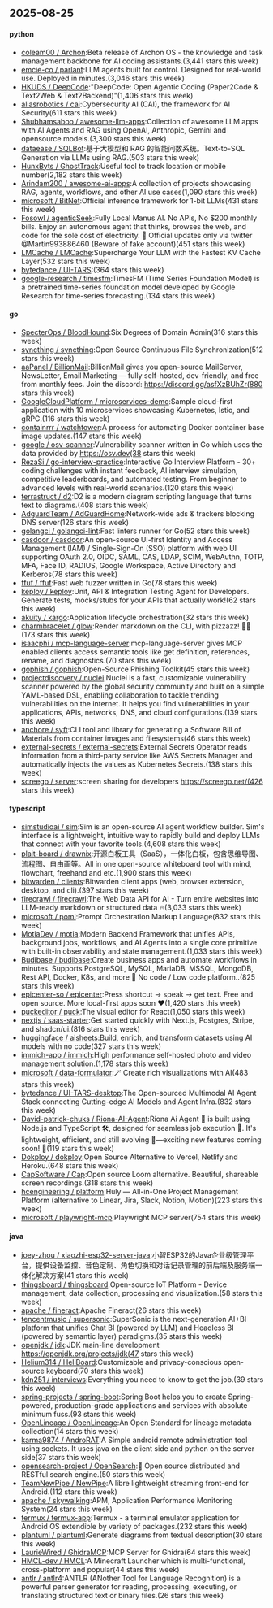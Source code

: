 ## 2025-08-25

#### python
* [coleam00 / Archon](https://github.com/coleam00/Archon):Beta release of Archon OS - the knowledge and task management backbone for AI coding assistants.(3,441 stars this week)
* [emcie-co / parlant](https://github.com/emcie-co/parlant):LLM agents built for control. Designed for real-world use. Deployed in minutes.(3,046 stars this week)
* [HKUDS / DeepCode](https://github.com/HKUDS/DeepCode):"DeepCode: Open Agentic Coding (Paper2Code & Text2Web & Text2Backend)"(1,406 stars this week)
* [aliasrobotics / cai](https://github.com/aliasrobotics/cai):Cybersecurity AI (CAI), the framework for AI Security(611 stars this week)
* [Shubhamsaboo / awesome-llm-apps](https://github.com/Shubhamsaboo/awesome-llm-apps):Collection of awesome LLM apps with AI Agents and RAG using OpenAI, Anthropic, Gemini and opensource models.(3,300 stars this week)
* [dataease / SQLBot](https://github.com/dataease/SQLBot):基于大模型和 RAG 的智能问数系统。Text-to-SQL Generation via LLMs using RAG.(503 stars this week)
* [HunxByts / GhostTrack](https://github.com/HunxByts/GhostTrack):Useful tool to track location or mobile number(2,182 stars this week)
* [Arindam200 / awesome-ai-apps](https://github.com/Arindam200/awesome-ai-apps):A collection of projects showcasing RAG, agents, workflows, and other AI use cases(1,090 stars this week)
* [microsoft / BitNet](https://github.com/microsoft/BitNet):Official inference framework for 1-bit LLMs(431 stars this week)
* [Fosowl / agenticSeek](https://github.com/Fosowl/agenticSeek):Fully Local Manus AI. No APIs, No $200 monthly bills. Enjoy an autonomous agent that thinks, browses the web, and code for the sole cost of electricity. 🔔 Official updates only via twitter @Martin993886460 (Beware of fake account)(451 stars this week)
* [LMCache / LMCache](https://github.com/LMCache/LMCache):Supercharge Your LLM with the Fastest KV Cache Layer(532 stars this week)
* [bytedance / UI-TARS](https://github.com/bytedance/UI-TARS):(364 stars this week)
* [google-research / timesfm](https://github.com/google-research/timesfm):TimesFM (Time Series Foundation Model) is a pretrained time-series foundation model developed by Google Research for time-series forecasting.(134 stars this week)

#### go
* [SpecterOps / BloodHound](https://github.com/SpecterOps/BloodHound):Six Degrees of Domain Admin(316 stars this week)
* [syncthing / syncthing](https://github.com/syncthing/syncthing):Open Source Continuous File Synchronization(512 stars this week)
* [aaPanel / BillionMail](https://github.com/aaPanel/BillionMail):BillionMail gives you open-source MailServer, NewsLetter, Email Marketing — fully self-hosted, dev-friendly, and free from monthly fees. Join the discord: https://discord.gg/asfXzBUhZr(880 stars this week)
* [GoogleCloudPlatform / microservices-demo](https://github.com/GoogleCloudPlatform/microservices-demo):Sample cloud-first application with 10 microservices showcasing Kubernetes, Istio, and gRPC.(116 stars this week)
* [containrrr / watchtower](https://github.com/containrrr/watchtower):A process for automating Docker container base image updates.(147 stars this week)
* [google / osv-scanner](https://github.com/google/osv-scanner):Vulnerability scanner written in Go which uses the data provided by https://osv.dev(38 stars this week)
* [RezaSi / go-interview-practice](https://github.com/RezaSi/go-interview-practice):Interactive Go Interview Platform - 30+ coding challenges with instant feedback, AI interview simulation, competitive leaderboards, and automated testing. From beginner to advanced levels with real-world scenarios.(120 stars this week)
* [terrastruct / d2](https://github.com/terrastruct/d2):D2 is a modern diagram scripting language that turns text to diagrams.(408 stars this week)
* [AdguardTeam / AdGuardHome](https://github.com/AdguardTeam/AdGuardHome):Network-wide ads & trackers blocking DNS server(126 stars this week)
* [golangci / golangci-lint](https://github.com/golangci/golangci-lint):Fast linters runner for Go(52 stars this week)
* [casdoor / casdoor](https://github.com/casdoor/casdoor):An open-source UI-first Identity and Access Management (IAM) / Single-Sign-On (SSO) platform with web UI supporting OAuth 2.0, OIDC, SAML, CAS, LDAP, SCIM, WebAuthn, TOTP, MFA, Face ID, RADIUS, Google Workspace, Active Directory and Kerberos(78 stars this week)
* [ffuf / ffuf](https://github.com/ffuf/ffuf):Fast web fuzzer written in Go(78 stars this week)
* [keploy / keploy](https://github.com/keploy/keploy):Unit, API & Integration Testing Agent for Developers. Generate tests, mocks/stubs for your APIs that actually work!(62 stars this week)
* [akuity / kargo](https://github.com/akuity/kargo):Application lifecycle orchestration(32 stars this week)
* [charmbracelet / glow](https://github.com/charmbracelet/glow):Render markdown on the CLI, with pizzazz! 💅🏻(173 stars this week)
* [isaacphi / mcp-language-server](https://github.com/isaacphi/mcp-language-server):mcp-language-server gives MCP enabled clients access semantic tools like get definition, references, rename, and diagnostics.(70 stars this week)
* [gophish / gophish](https://github.com/gophish/gophish):Open-Source Phishing Toolkit(45 stars this week)
* [projectdiscovery / nuclei](https://github.com/projectdiscovery/nuclei):Nuclei is a fast, customizable vulnerability scanner powered by the global security community and built on a simple YAML-based DSL, enabling collaboration to tackle trending vulnerabilities on the internet. It helps you find vulnerabilities in your applications, APIs, networks, DNS, and cloud configurations.(139 stars this week)
* [anchore / syft](https://github.com/anchore/syft):CLI tool and library for generating a Software Bill of Materials from container images and filesystems(46 stars this week)
* [external-secrets / external-secrets](https://github.com/external-secrets/external-secrets):External Secrets Operator reads information from a third-party service like AWS Secrets Manager and automatically injects the values as Kubernetes Secrets.(138 stars this week)
* [screego / server](https://github.com/screego/server):screen sharing for developers https://screego.net/(426 stars this week)

#### typescript
* [simstudioai / sim](https://github.com/simstudioai/sim):Sim is an open-source AI agent workflow builder. Sim's interface is a lightweight, intuitive way to rapidly build and deploy LLMs that connect with your favorite tools.(4,608 stars this week)
* [plait-board / drawnix](https://github.com/plait-board/drawnix):开源白板工具（SaaS），一体化白板，包含思维导图、流程图、自由画等。All in one open-source whiteboard tool with mind, flowchart, freehand and etc.(1,900 stars this week)
* [bitwarden / clients](https://github.com/bitwarden/clients):Bitwarden client apps (web, browser extension, desktop, and cli).(397 stars this week)
* [firecrawl / firecrawl](https://github.com/firecrawl/firecrawl):The Web Data API for AI - Turn entire websites into LLM-ready markdown or structured data 🔥(3,033 stars this week)
* [microsoft / poml](https://github.com/microsoft/poml):Prompt Orchestration Markup Language(832 stars this week)
* [MotiaDev / motia](https://github.com/MotiaDev/motia):Modern Backend Framework that unifies APIs, background jobs, workflows, and AI Agents into a single core primitive with built-in observability and state management.(1,033 stars this week)
* [Budibase / budibase](https://github.com/Budibase/budibase):Create business apps and automate workflows in minutes. Supports PostgreSQL, MySQL, MariaDB, MSSQL, MongoDB, Rest API, Docker, K8s, and more 🚀 No code / Low code platform..(825 stars this week)
* [epicenter-so / epicenter](https://github.com/epicenter-so/epicenter):Press shortcut → speak → get text. Free and open source. More local-first apps soon ❤️(1,420 stars this week)
* [puckeditor / puck](https://github.com/puckeditor/puck):The visual editor for React(1,050 stars this week)
* [nextjs / saas-starter](https://github.com/nextjs/saas-starter):Get started quickly with Next.js, Postgres, Stripe, and shadcn/ui.(816 stars this week)
* [huggingface / aisheets](https://github.com/huggingface/aisheets):Build, enrich, and transform datasets using AI models with no code(327 stars this week)
* [immich-app / immich](https://github.com/immich-app/immich):High performance self-hosted photo and video management solution.(1,178 stars this week)
* [microsoft / data-formulator](https://github.com/microsoft/data-formulator):🪄 Create rich visualizations with AI(483 stars this week)
* [bytedance / UI-TARS-desktop](https://github.com/bytedance/UI-TARS-desktop):The Open-sourced Multimodal AI Agent Stack connecting Cutting-edge AI Models and Agent Infra.(832 stars this week)
* [David-patrick-chuks / Riona-AI-Agent](https://github.com/David-patrick-chuks/Riona-AI-Agent):Riona Ai Agent 🌸 is built using Node.js and TypeScript 🛠️, designed for seamless job execution 📸. It's lightweight, efficient, and still evolving 🚧—exciting new features coming soon! 🌟(119 stars this week)
* [Dokploy / dokploy](https://github.com/Dokploy/dokploy):Open Source Alternative to Vercel, Netlify and Heroku.(648 stars this week)
* [CapSoftware / Cap](https://github.com/CapSoftware/Cap):Open source Loom alternative. Beautiful, shareable screen recordings.(318 stars this week)
* [hcengineering / platform](https://github.com/hcengineering/platform):Huly — All-in-One Project Management Platform (alternative to Linear, Jira, Slack, Notion, Motion)(223 stars this week)
* [microsoft / playwright-mcp](https://github.com/microsoft/playwright-mcp):Playwright MCP server(754 stars this week)

#### java
* [joey-zhou / xiaozhi-esp32-server-java](https://github.com/joey-zhou/xiaozhi-esp32-server-java):小智ESP32的Java企业级管理平台，提供设备监控、音色定制、角色切换和对话记录管理的前后端及服务端一体化解决方案(41 stars this week)
* [thingsboard / thingsboard](https://github.com/thingsboard/thingsboard):Open-source IoT Platform - Device management, data collection, processing and visualization.(58 stars this week)
* [apache / fineract](https://github.com/apache/fineract):Apache Fineract(26 stars this week)
* [tencentmusic / supersonic](https://github.com/tencentmusic/supersonic):SuperSonic is the next-generation AI+BI platform that unifies Chat BI (powered by LLM) and Headless BI (powered by semantic layer) paradigms.(35 stars this week)
* [openjdk / jdk](https://github.com/openjdk/jdk):JDK main-line development https://openjdk.org/projects/jdk(47 stars this week)
* [Helium314 / HeliBoard](https://github.com/Helium314/HeliBoard):Customizable and privacy-conscious open-source keyboard(70 stars this week)
* [kdn251 / interviews](https://github.com/kdn251/interviews):Everything you need to know to get the job.(39 stars this week)
* [spring-projects / spring-boot](https://github.com/spring-projects/spring-boot):Spring Boot helps you to create Spring-powered, production-grade applications and services with absolute minimum fuss.(93 stars this week)
* [OpenLineage / OpenLineage](https://github.com/OpenLineage/OpenLineage):An Open Standard for lineage metadata collection(14 stars this week)
* [karma9874 / AndroRAT](https://github.com/karma9874/AndroRAT):A Simple android remote administration tool using sockets. It uses java on the client side and python on the server side(37 stars this week)
* [opensearch-project / OpenSearch](https://github.com/opensearch-project/OpenSearch):🔎 Open source distributed and RESTful search engine.(50 stars this week)
* [TeamNewPipe / NewPipe](https://github.com/TeamNewPipe/NewPipe):A libre lightweight streaming front-end for Android.(112 stars this week)
* [apache / skywalking](https://github.com/apache/skywalking):APM, Application Performance Monitoring System(24 stars this week)
* [termux / termux-app](https://github.com/termux/termux-app):Termux - a terminal emulator application for Android OS extendible by variety of packages.(232 stars this week)
* [plantuml / plantuml](https://github.com/plantuml/plantuml):Generate diagrams from textual description(30 stars this week)
* [LaurieWired / GhidraMCP](https://github.com/LaurieWired/GhidraMCP):MCP Server for Ghidra(64 stars this week)
* [HMCL-dev / HMCL](https://github.com/HMCL-dev/HMCL):A Minecraft Launcher which is multi-functional, cross-platform and popular(44 stars this week)
* [antlr / antlr4](https://github.com/antlr/antlr4):ANTLR (ANother Tool for Language Recognition) is a powerful parser generator for reading, processing, executing, or translating structured text or binary files.(26 stars this week)
